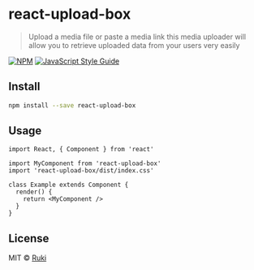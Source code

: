 # react-upload-box

> Upload a media file or paste a media link this media uploader will allow you to retrieve uploaded data from your users very easily

[![NPM](https://img.shields.io/npm/v/react-upload-box.svg)](https://www.npmjs.com/package/react-upload-box) [![JavaScript Style Guide](https://img.shields.io/badge/code_style-standard-brightgreen.svg)](https://standardjs.com)

## Install

```bash
npm install --save react-upload-box
```

## Usage

```tsx
import React, { Component } from 'react'

import MyComponent from 'react-upload-box'
import 'react-upload-box/dist/index.css'

class Example extends Component {
  render() {
    return <MyComponent />
  }
}
```

## License

MIT © [Ruki](https://github.com/Ruki)
